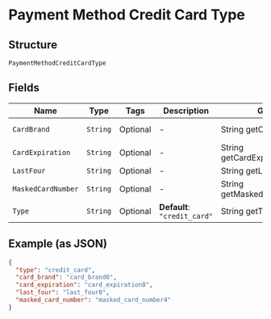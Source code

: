 
# Payment Method Credit Card Type

## Structure

`PaymentMethodCreditCardType`

## Fields

| Name | Type | Tags | Description | Getter | Setter |
|  --- | --- | --- | --- | --- | --- |
| `CardBrand` | `String` | Optional | - | String getCardBrand() | setCardBrand(String cardBrand) |
| `CardExpiration` | `String` | Optional | - | String getCardExpiration() | setCardExpiration(String cardExpiration) |
| `LastFour` | `String` | Optional | - | String getLastFour() | setLastFour(String lastFour) |
| `MaskedCardNumber` | `String` | Optional | - | String getMaskedCardNumber() | setMaskedCardNumber(String maskedCardNumber) |
| `Type` | `String` | Optional | **Default**: `"credit_card"` | String getType() | setType(String type) |

## Example (as JSON)

```json
{
  "type": "credit_card",
  "card_brand": "card_brand0",
  "card_expiration": "card_expiration8",
  "last_four": "last_four0",
  "masked_card_number": "masked_card_number4"
}
```

